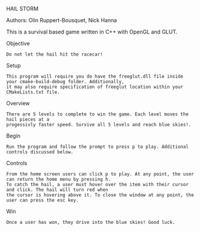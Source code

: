 HAIL STORM

Authors: Olin Ruppert-Bousquet, Nick Hanna

This is a survival based game written in C++ with OpenGL and GLUT.

Objective

    Do not let the hail hit the racecar!

Setup 

    This program will require you do have the freeglut.dll file inside your cmake-build-debug folder. Additionally,
    it may also require specification of freeglut location within your CMakeLists.txt file. 

Overview

    There are 5 levels to complete to win the game. Each level moves the hail pieces at a 
    progessivly faster speed. Survive all 5 levels and reach blue skies!.

Begin

    Run the program and follow the prompt to press p to play. Additional controls discussed below. 

Controls

    From the home screen users can click p to play. At any point, the user can return the home menu by pressing h.
    To catch the hail, a user must hover over the item with their cursor and click. The hail will turn red when 
    the cursor is hovering above it. To close the window at any point, the user can press the esc key. 

Win

    Once a user has won, they drive into the blue skies! Good luck. 
